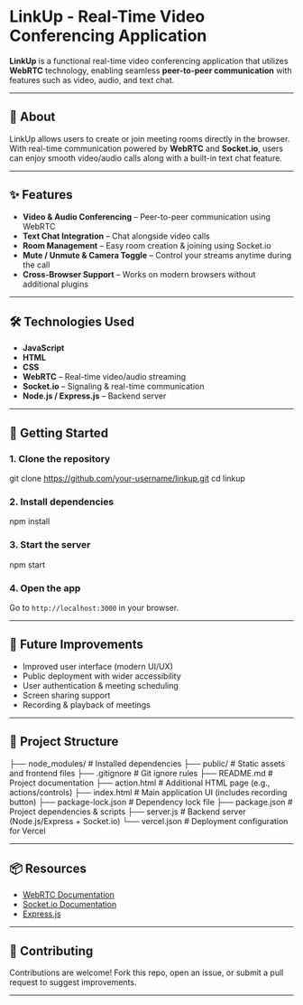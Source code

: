 
# LinkUp - Real-Time Video Conferencing Application  

**LinkUp** is a functional real-time video conferencing application that utilizes **WebRTC** technology, enabling seamless **peer-to-peer communication** with features such as video, audio, and text chat.  

---

## 📖 About  

LinkUp allows users to create or join meeting rooms directly in the browser. With real-time communication powered by **WebRTC** and **Socket.io**, users can enjoy smooth video/audio calls along with a built-in text chat feature.  

---

## ✨ Features  

- **Video & Audio Conferencing** – Peer-to-peer communication using WebRTC  
- **Text Chat Integration** – Chat alongside video calls  
- **Room Management** – Easy room creation & joining using Socket.io  
- **Mute / Unmute & Camera Toggle** – Control your streams anytime during the call  
- **Cross-Browser Support** – Works on modern browsers without additional plugins  

---

## 🛠️ Technologies Used  

- **JavaScript**  
- **HTML**  
- **CSS**  
- **WebRTC** – Real-time video/audio streaming  
- **Socket.io** – Signaling & real-time communication  
- **Node.js / Express.js** – Backend server  

---

## 🚀 Getting Started  

### 1. Clone the repository  

git clone https://github.com/your-username/linkup.git
cd linkup


### 2. Install dependencies


npm install


### 3. Start the server


npm start


### 4. Open the app

Go to `http://localhost:3000` in your browser.

---

## 📌 Future Improvements

* Improved user interface (modern UI/UX)
* Public deployment with wider accessibility
* User authentication & meeting scheduling
* Screen sharing support
* Recording & playback of meetings

---

## 📂 Project Structure


├── node_modules/        # Installed dependencies
├── public/              # Static assets and frontend files
├── .gitignore           # Git ignore rules
├── README.md            # Project documentation
├── action.html          # Additional HTML page (e.g., actions/controls)
├── index.html           # Main application UI (includes recording button)
├── package-lock.json    # Dependency lock file
├── package.json         # Project dependencies & scripts
├── server.js            # Backend server (Node.js/Express + Socket.io)
└── vercel.json          # Deployment configuration for Vercel


---

## 📦 Resources

* [WebRTC Documentation](https://webrtc.org/)
* [Socket.io Documentation](https://socket.io/)
* [Express.js](https://expressjs.com/)

---

## 🤝 Contributing

Contributions are welcome! Fork this repo, open an issue, or submit a pull request to suggest improvements.

---
